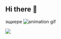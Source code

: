## Hi there 👋

эщкере
![animation gif](https://github.com/user-attachments/assets/17f1e83a-8ffd-47b4-9dc6-10371756e823)


![](https://komarev.com/ghpvc/?username=Treygolni4ekYV)

<!--
**Treygolni4ekYV/Treygolni4ekYV** is a ✨ _special_ ✨ repository because its `README.md` (this file) appears on your GitHub profile.

Here are some ideas to get you started:

- 🔭 I’m currently working on ...
- 🌱 I’m currently learning ...
- 👯 I’m looking to collaborate on ...
- 🤔 I’m looking for help with ...
- 💬 Ask me about ...
- 📫 How to reach me: ...
- 😄 Pronouns: ...
- ⚡ Fun fact: ...
-->
